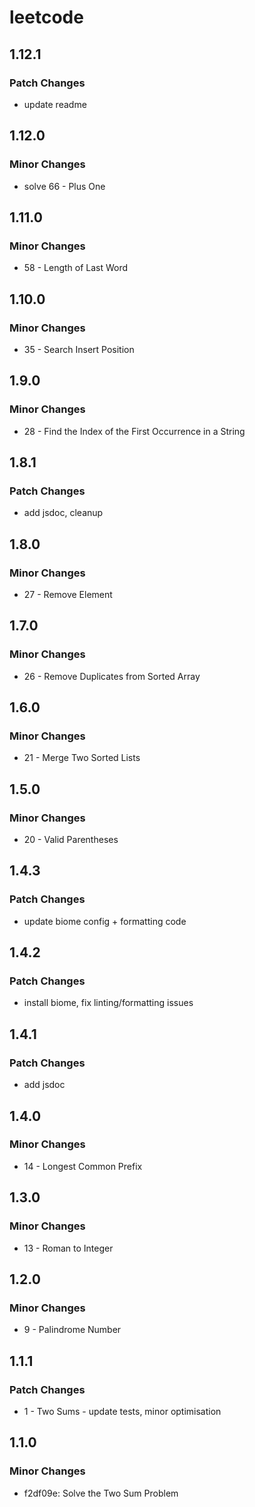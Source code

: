 # leetcode

## 1.12.1

### Patch Changes

- update readme

## 1.12.0

### Minor Changes

- solve 66 - Plus One

## 1.11.0

### Minor Changes

- 58 - Length of Last Word

## 1.10.0

### Minor Changes

- 35 - Search Insert Position

## 1.9.0

### Minor Changes

- 28 - Find the Index of the First Occurrence in a String

## 1.8.1

### Patch Changes

- add jsdoc, cleanup

## 1.8.0

### Minor Changes

- 27 - Remove Element

## 1.7.0

### Minor Changes

- 26 - Remove Duplicates from Sorted Array

## 1.6.0

### Minor Changes

- 21 - Merge Two Sorted Lists

## 1.5.0

### Minor Changes

- 20 - Valid Parentheses

## 1.4.3

### Patch Changes

- update biome config + formatting code

## 1.4.2

### Patch Changes

- install biome, fix linting/formatting issues

## 1.4.1

### Patch Changes

- add jsdoc

## 1.4.0

### Minor Changes

- 14 - Longest Common Prefix

## 1.3.0

### Minor Changes

- 13 - Roman to Integer

## 1.2.0

### Minor Changes

- 9 - Palindrome Number

## 1.1.1

### Patch Changes

- 1 - Two Sums - update tests, minor optimisation

## 1.1.0

### Minor Changes

- f2df09e: Solve the Two Sum Problem
